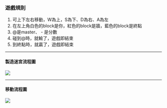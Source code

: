 
### 遊戲規則

1. 可上下左右移動，W為上，S為下、D為右、A為左
2. 在左上角白色的block是你，紅色的block是牆，藍色的block是終點
3. @是master、 - 是分數
4. 碰到@時，就輸了，遊戲即結束
5. 到終點時，就贏了，遊戲即結束
  
  

---

#### 製造迷宮流程圖
![](https://i.imgur.com/94xpA5V.png)


----

#### 移動流程圖

![](https://i.imgur.com/kGkCrHp.png=300*300)


